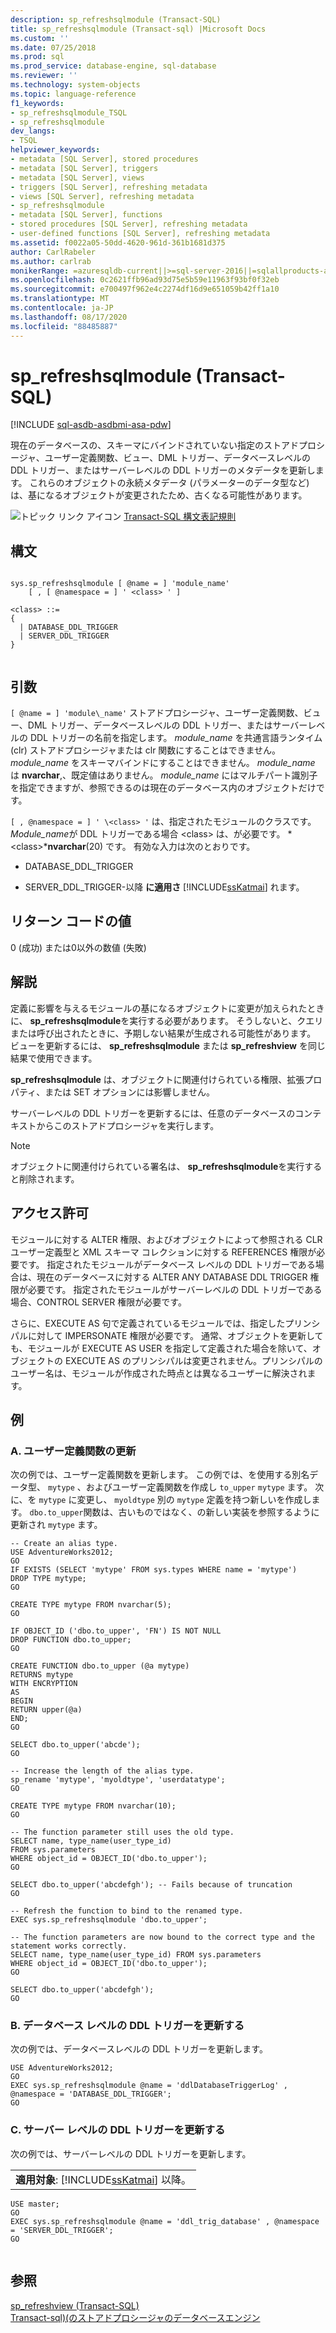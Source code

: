 ```yaml
---
description: sp_refreshsqlmodule (Transact-SQL)
title: sp_refreshsqlmodule (Transact-sql) |Microsoft Docs
ms.custom: ''
ms.date: 07/25/2018
ms.prod: sql
ms.prod_service: database-engine, sql-database
ms.reviewer: ''
ms.technology: system-objects
ms.topic: language-reference
f1_keywords:
- sp_refreshsqlmodule_TSQL
- sp_refreshsqlmodule
dev_langs:
- TSQL
helpviewer_keywords:
- metadata [SQL Server], stored procedures
- metadata [SQL Server], triggers
- metadata [SQL Server], views
- triggers [SQL Server], refreshing metadata
- views [SQL Server], refreshing metadata
- sp_refreshsqlmodule
- metadata [SQL Server], functions
- stored procedures [SQL Server], refreshing metadata
- user-defined functions [SQL Server], refreshing metadata
ms.assetid: f0022a05-50dd-4620-961d-361b1681d375
author: CarlRabeler
ms.author: carlrab
monikerRange: =azuresqldb-current||>=sql-server-2016||=sqlallproducts-allversions||>=sql-server-linux-2017||=azuresqldb-mi-current
ms.openlocfilehash: 0c2621ffb96ad93d75e5b59e11963f93bf0f32eb
ms.sourcegitcommit: e700497f962e4c2274df16d9e651059b42ff1a10
ms.translationtype: MT
ms.contentlocale: ja-JP
ms.lasthandoff: 08/17/2020
ms.locfileid: "88485887"
---
```

# <a name="sp_refreshsqlmodule-transact-sql"></a>sp_refreshsqlmodule (Transact-SQL)
[!INCLUDE [sql-asdb-asdbmi-asa-pdw](../../includes/applies-to-version/sql-asdb-asdbmi-asa.md)]

  現在のデータベースの、スキーマにバインドされていない指定のストアドプロシージャ、ユーザー定義関数、ビュー、DML トリガー、データベースレベルの DDL トリガー、またはサーバーレベルの DDL トリガーのメタデータを更新します。 これらのオブジェクトの永続メタデータ (パラメーターのデータ型など) は、基になるオブジェクトが変更されたため、古くなる可能性があります。
  
 ![トピック リンク アイコン](../../database-engine/configure-windows/media/topic-link.gif "トピック リンク アイコン") [Transact-SQL 構文表記規則](../../t-sql/language-elements/transact-sql-syntax-conventions-transact-sql.md)  
  
## <a name="syntax"></a>構文  
  
```  
  
sys.sp_refreshsqlmodule [ @name = ] 'module_name'   
    [ , [ @namespace = ] ' <class> ' ]  
  
<class> ::=  
{  
  | DATABASE_DDL_TRIGGER  
  | SERVER_DDL_TRIGGER  
}  
  
```  
  
## <a name="arguments"></a>引数  
`[ @name = ] 'module\_name'` ストアドプロシージャ、ユーザー定義関数、ビュー、DML トリガー、データベースレベルの DDL トリガー、またはサーバーレベルの DDL トリガーの名前を指定します。 *module_name* を共通言語ランタイム (clr) ストアドプロシージャまたは clr 関数にすることはできません。 *module_name* をスキーマバインドにすることはできません。 *module_name* は **nvarchar**,、既定値はありません。 *module_name* にはマルチパート識別子を指定できますが、参照できるのは現在のデータベース内のオブジェクトだけです。  
  
`[ , @namespace = ] ' \<class> '` は、指定されたモジュールのクラスです。 *Module_name*が DDL トリガーである場合 \<class> は、が必要です。 *\<class>***nvarchar**(20) です。 有効な入力は次のとおりです。  

* DATABASE_DDL_TRIGGER

* SERVER_DDL_TRIGGER-以降 **に適用さ** [!INCLUDE[ssKatmai](../../includes/sskatmai-md.md)] れます。

## <a name="return-code-values"></a>リターン コードの値  
 0 (成功) または0以外の数値 (失敗)  
  
## <a name="remarks"></a>解説  
 定義に影響を与えるモジュールの基になるオブジェクトに変更が加えられたときに、 **sp_refreshsqlmodule**を実行する必要があります。 そうしないと、クエリまたは呼び出されたときに、予期しない結果が生成される可能性があります。 ビューを更新するには、 **sp_refreshsqlmodule** または **sp_refreshview** を同じ結果で使用できます。  
  
 **sp_refreshsqlmodule** は、オブジェクトに関連付けられている権限、拡張プロパティ、または SET オプションには影響しません。  
  
 サーバーレベルの DDL トリガーを更新するには、任意のデータベースのコンテキストからこのストアドプロシージャを実行します。  
  
> [!NOTE]  
>  オブジェクトに関連付けられている署名は、 **sp_refreshsqlmodule**を実行すると削除されます。  
  
## <a name="permissions"></a>アクセス許可  
 モジュールに対する ALTER 権限、およびオブジェクトによって参照される CLR ユーザー定義型と XML スキーマ コレクションに対する REFERENCES 権限が必要です。 指定されたモジュールがデータベース レベルの DDL トリガーである場合は、現在のデータベースに対する ALTER ANY DATABASE DDL TRIGGER 権限が必要です。 指定されたモジュールがサーバーレベルの DDL トリガーである場合、CONTROL SERVER 権限が必要です。  
  
 さらに、EXECUTE AS 句で定義されているモジュールでは、指定したプリンシパルに対して IMPERSONATE 権限が必要です。 通常、オブジェクトを更新しても、モジュールが EXECUTE AS USER を指定して定義された場合を除いて、オブジェクトの EXECUTE AS のプリンシパルは変更されません。プリンシパルのユーザー名は、モジュールが作成された時点とは異なるユーザーに解決されます。  
  
## <a name="examples"></a>例  
  
### <a name="a-refreshing-a-user-defined-function"></a>A. ユーザー定義関数の更新  
 次の例では、ユーザー定義関数を更新します。 この例では、を使用する別名データ型、 `mytype` 、およびユーザー定義関数を作成し `to_upper` `mytype` ます。 次に、を `mytype` に変更し、 `myoldtype` 別の `mytype` 定義を持つ新しいを作成します。 `dbo.to_upper`関数は、古いものではなく、の新しい実装を参照するように更新され `mytype` ます。  
  
```  
-- Create an alias type.  
USE AdventureWorks2012;  
GO  
IF EXISTS (SELECT 'mytype' FROM sys.types WHERE name = 'mytype')  
DROP TYPE mytype;  
GO  
  
CREATE TYPE mytype FROM nvarchar(5);  
GO  
  
IF OBJECT_ID ('dbo.to_upper', 'FN') IS NOT NULL  
DROP FUNCTION dbo.to_upper;  
GO  
  
CREATE FUNCTION dbo.to_upper (@a mytype)  
RETURNS mytype  
WITH ENCRYPTION  
AS  
BEGIN  
RETURN upper(@a)  
END;  
GO  
  
SELECT dbo.to_upper('abcde');  
GO  
  
-- Increase the length of the alias type.  
sp_rename 'mytype', 'myoldtype', 'userdatatype';  
GO  
  
CREATE TYPE mytype FROM nvarchar(10);  
GO  
  
-- The function parameter still uses the old type.  
SELECT name, type_name(user_type_id)   
FROM sys.parameters   
WHERE object_id = OBJECT_ID('dbo.to_upper');  
GO  
  
SELECT dbo.to_upper('abcdefgh'); -- Fails because of truncation  
GO  
  
-- Refresh the function to bind to the renamed type.  
EXEC sys.sp_refreshsqlmodule 'dbo.to_upper';  
  
-- The function parameters are now bound to the correct type and the statement works correctly.  
SELECT name, type_name(user_type_id) FROM sys.parameters  
WHERE object_id = OBJECT_ID('dbo.to_upper');  
GO  
  
SELECT dbo.to_upper('abcdefgh');  
GO  
```  
  
### <a name="b-refreshing-a-database-level-ddl-trigger"></a>B. データベース レベルの DDL トリガーを更新する  
 次の例では、データベースレベルの DDL トリガーを更新します。  
  
```  
USE AdventureWorks2012;  
GO  
EXEC sys.sp_refreshsqlmodule @name = 'ddlDatabaseTriggerLog' , @namespace = 'DATABASE_DDL_TRIGGER';  
GO  
```  
  
### <a name="c-refreshing-a-server-level-ddl-trigger"></a>C. サーバー レベルの DDL トリガーを更新する  
 次の例では、サーバーレベルの DDL トリガーを更新します。  
  
||  
|-|  
|**適用対象**: [!INCLUDE[ssKatmai](../../includes/sskatmai-md.md)] 以降。|  
  
```  
USE master;  
GO  
EXEC sys.sp_refreshsqlmodule @name = 'ddl_trig_database' , @namespace = 'SERVER_DDL_TRIGGER';  
GO  
  
```  
  
## <a name="see-also"></a>参照  
 [sp_refreshview &#40;Transact-SQL&#41;](../../relational-databases/system-stored-procedures/sp-refreshview-transact-sql.md)   
 [Transact-sql&#41;&#40;のストアドプロシージャのデータベースエンジン ](../../relational-databases/system-stored-procedures/database-engine-stored-procedures-transact-sql.md)  
  
  
